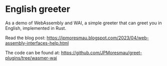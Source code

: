 # English greeter

As a demo of WebAssembly and WAI, a simple greeter that can greet you in English, implemented in Rust.

Read the blog post: https://jpmoresmau.blogspot.com/2023/04/web-assembly-interfaces-help.html

The code can be found at: https://github.com/JPMoresmau/greet-plugins/tree/wasmer-wai
